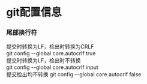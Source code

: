 # git配置信息

### 尾部换行符

提交时转换为LF，检出时转换为CRLF  
git config --global core.autocrlf true  
提交时转换为LF，检出时不转换  
git config --global core.autocrlf input  
提交检出均不转换 git config --global core.autocrlf false  
